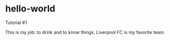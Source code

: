 # hello-world
Tutorial #1

This is my job: to drink and to know things.
Liverpool FC is my favorite team.

